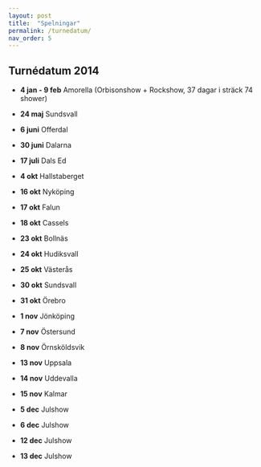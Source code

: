 ```yaml
---
layout: post
title:  "Spelningar"
permalink: /turnedatum/
nav_order: 5
---
```


## Turnédatum 2014 

* __4 jan - 9 feb__ Amorella (Orbisonshow + Rockshow, 37 dagar i sträck 74 shower)

* __24 maj__ Sundsvall

* __6 juni__ Offerdal

* __30 juni__ Dalarna

* __17 juli__ Dals Ed

* __4 okt__ Hallstaberget 

* __16 okt__ Nyköping  

* __17 okt__ Falun 

* __18 okt__ Cassels

* __23 okt__ Bollnäs  

* __24 okt__ Hudiksvall  

* __25 okt__ Västerås 

* __30 okt__  Sundsvall 

* __31 okt__ Örebro  

* __1 nov__ Jönköping  

* __7 nov__ Östersund 

* __8 nov__ Örnsköldsvik  

* __13 nov__ Uppsala 

* __14 nov__ Uddevalla                                         

* __15 nov__ Kalmar

* __5 dec__ Julshow

* __6 dec__ Julshow

* __12 dec__ Julshow

* __13 dec__ Julshow  